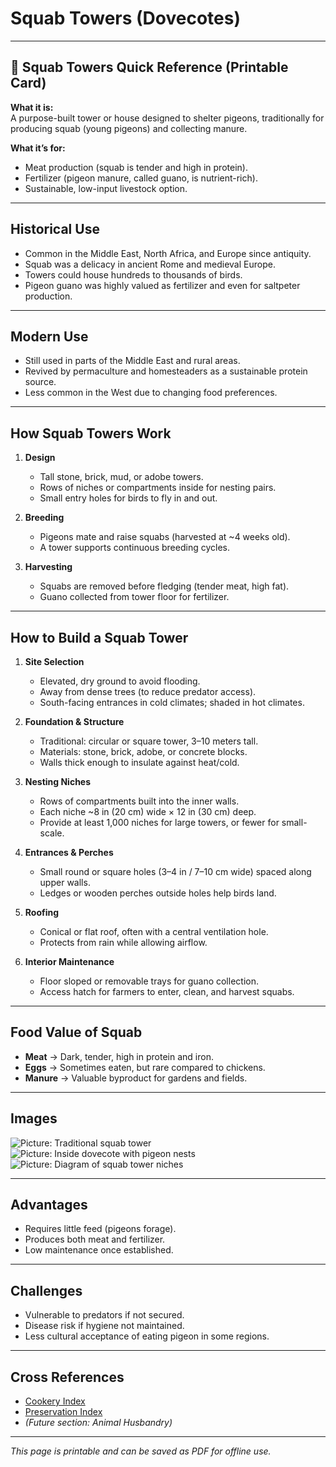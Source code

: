 # Squab Towers (Dovecotes)

---

## 📜 Squab Towers Quick Reference (Printable Card)

**What it is:**  
A purpose-built tower or house designed to shelter pigeons, traditionally for producing squab (young pigeons) and collecting manure.  

**What it’s for:**  
- Meat production (squab is tender and high in protein).  
- Fertilizer (pigeon manure, called guano, is nutrient-rich).  
- Sustainable, low-input livestock option.  

---

## Historical Use  

- Common in the Middle East, North Africa, and Europe since antiquity.  
- Squab was a delicacy in ancient Rome and medieval Europe.  
- Towers could house hundreds to thousands of birds.  
- Pigeon guano was highly valued as fertilizer and even for saltpeter production.  

---

## Modern Use  

- Still used in parts of the Middle East and rural areas.  
- Revived by permaculture and homesteaders as a sustainable protein source.  
- Less common in the West due to changing food preferences.  

---

## How Squab Towers Work  

1. **Design**  
   - Tall stone, brick, mud, or adobe towers.  
   - Rows of niches or compartments inside for nesting pairs.  
   - Small entry holes for birds to fly in and out.  

2. **Breeding**  
   - Pigeons mate and raise squabs (harvested at ~4 weeks old).  
   - A tower supports continuous breeding cycles.  

3. **Harvesting**  
   - Squabs are removed before fledging (tender meat, high fat).  
   - Guano collected from tower floor for fertilizer.  

---

## How to Build a Squab Tower  

1. **Site Selection**  
   - Elevated, dry ground to avoid flooding.  
   - Away from dense trees (to reduce predator access).  
   - South-facing entrances in cold climates; shaded in hot climates.  

2. **Foundation & Structure**  
   - Traditional: circular or square tower, 3–10 meters tall.  
   - Materials: stone, brick, adobe, or concrete blocks.  
   - Walls thick enough to insulate against heat/cold.  

3. **Nesting Niches**  
   - Rows of compartments built into the inner walls.  
   - Each niche ~8 in (20 cm) wide × 12 in (30 cm) deep.  
   - Provide at least 1,000 niches for large towers, or fewer for small-scale.  

4. **Entrances & Perches**  
   - Small round or square holes (3–4 in / 7–10 cm wide) spaced along upper walls.  
   - Ledges or wooden perches outside holes help birds land.  

5. **Roofing**  
   - Conical or flat roof, often with a central ventilation hole.  
   - Protects from rain while allowing airflow.  

6. **Interior Maintenance**  
   - Floor sloped or removable trays for guano collection.  
   - Access hatch for farmers to enter, clean, and harvest squabs.  

---

## Food Value of Squab  

- **Meat** → Dark, tender, high in protein and iron.  
- **Eggs** → Sometimes eaten, but rare compared to chickens.  
- **Manure** → Valuable byproduct for gardens and fields.  

---

## Images  

![Picture: Traditional squab tower](images/placeholder-squab-tower.jpg)  
![Picture: Inside dovecote with pigeon nests](images/placeholder-squab-tower-inside.jpg)  
![Picture: Diagram of squab tower niches](images/placeholder-squab-tower-diagram.jpg)  

---

## Advantages  

- Requires little feed (pigeons forage).  
- Produces both meat and fertilizer.  
- Low maintenance once established.  

---

## Challenges  

- Vulnerable to predators if not secured.  
- Disease risk if hygiene not maintained.  
- Less cultural acceptance of eating pigeon in some regions.  

---

## Cross References  

- [Cookery Index](../../cookery.md)  
- [Preservation Index](preservation.md)  
- *(Future section: Animal Husbandry)*  

---

*This page is printable and can be saved as PDF for offline use.*
